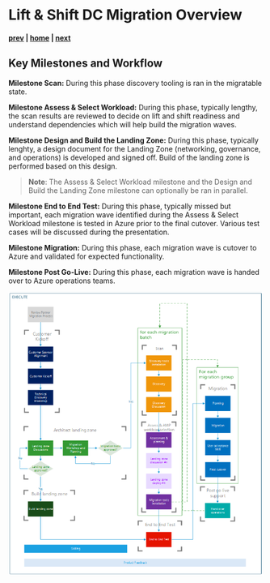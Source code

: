 # Lift & Shift DC Migration Overview

#### [prev](./welcome.md) | [home](./welcome.md)  | [next](./scan.md)

## Key Milestones and Workflow

**Milestone Scan:** During this phase discovery tooling is ran in the migratable state. 

**Milestone Assess & Select Workload:** During this phase, typically lengthy, the scan results are reviewed to decide on lift and shift readiness and understand dependencies which will help build the migration waves.

**Milestone Design and Build the Landing Zone:** During this phase, typically lenghty, a design document for the Landing Zone (networking, governance, and operations) is developed and signed off. Build of the landing zone is 
performed based on this design.

>**Note**: The Assess & Select Workload milestone and the Design and Build the Landing Zone milestone can optionally be ran in parallel. 

**Milestone End to End Test:** During this phase, typically missed but important, each migration wave identified during the Assess & Select Workload milestone is tested in Azure prior to the final cutover. Various test cases will be discussed during the presentation.

**Milestone Migration:** During this phase, each migration wave is cutover to Azure and validated for expected functionality. 

**Milestone Post Go-Live:** During this phase, each migration wave is handed over to Azure operations teams. 


![Concept Diagram](/png/LiftandShift-dcmigration-workflow.png)